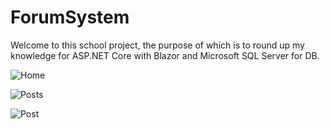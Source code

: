 # ForumSystem

Welcome to this school project, the purpose of which is to round up my knowledge for ASP.NET Core with Blazor and Microsoft SQL Server for DB.

![Home](https://github.com/naidenpetrov00/ForumSystem/assets/58266467/62155668-cc76-4120-b217-c573d9531530)

![Posts](https://github.com/naidenpetrov00/ForumSystem/assets/58266467/7bd6ae3b-b59a-4b04-8d12-03939c68282b)

![Post](https://github.com/naidenpetrov00/ForumSystem/assets/58266467/295e731b-cd53-4501-a4f2-f5c4e36b9768)
